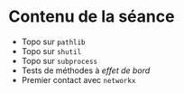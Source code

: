 # Contenu de la séance

- Topo sur `pathlib`
- Topo sur `shutil`
- Topo sur `subprocess`
- Tests de méthodes à _effet de bord_
- Premier contact avec `networkx`

